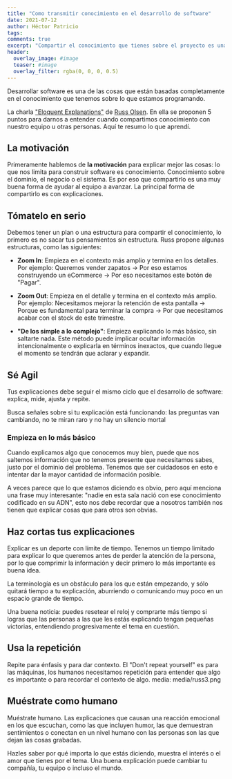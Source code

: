 ```yaml
---
title: "Como transmitir conocimiento en el desarrollo de software"
date: 2021-07-12
author: Héctor Patricio
tags:
comments: true
excerpt: "Compartir el conocimiento que tienes sobre el proyecto es una de las tareas más importantes en el desarrollo de software. Exploresmos cómo podemos mejorar en esto."
header:
  overlay_image: #image
  teaser: #image
  overlay_filter: rgba(0, 0, 0, 0.5)
---
```


Desarrollar software es una de las cosas que están basadas completamente en el conocimiento que tenemos sobre lo que estamos programando.

La charla ["Eloquent Explanations"](https://www.youtube.com/watch?v=80EE4mZmp3A) de [Russ Olsen](). En ella se proponen 5 puntos para darnos a entender cuando compartimos conocimiento con nuestro equipo u otras personas. Aquí te resumo lo que aprendí.

## La motivación

Primeramente hablemos de **la motivación** para explicar mejor las cosas: lo que nos limita para construir software es conocimiento. Conocimiento sobre el dominio, el negocio o el sistema. Es por eso que compartirlo es una muy buena forma de ayudar al equipo a avanzar. La principal forma de compartirlo es con explicaciones.

## Tómatelo en serio

Debemos tener un plan o una estructura para compartir el conocimiento, lo primero es no sacar tus pensamientos sin estructura. Russ propone algunas estructuras, como las siguientes:


- **Zoom In**: Empieza en el contexto más amplio y termina en los detalles. Por ejemplo: Queremos vender zapatos -> Por eso estamos construyendo un eCommerce -> Por eso necesitamos este botón de "Pagar".

- **Zoom Out**: Empieza en el detalle y termina en el contexto más amplio. Por ejemplo: Necesitamos mejorar la retención de esta pantalla -> Porque es fundamental para terminar la compra -> Por que necesitamos acabar con el stock de este trimestre. 

- **"De los simple a lo complejo"**: Empieza explicando lo más básico, sin saltarte nada. Este método puede implicar ocultar información intencionalmente o explicarla en términos inexactos, que cuando llegue el momento se tendrán que aclarar y expandir.

## Sé Agil

Tus explicaciones debe seguir el mismo ciclo que el desarrollo de software: explica, mide, ajusta y repite.

Busca señales sobre si tu explicación está funcionando: las preguntas van cambiando, no te miran raro y no hay un silencio mortal

### Empieza en lo más básico

Cuando explicamos algo que conocemos muy bien, puede que nos saltemos información que no tenemos presente que necesitamos sabes, justo por el dominio del problema. Tenemos que ser cuidadosos en esto e intentar dar la mayor cantidad de información posible.

A veces parece que lo que estamos diciendo es obvio, pero aquí menciona una frase muy interesante: "nadie en esta sala nació con ese conocimiento codificado en su ADN", esto nos debe recordar que a nosotros también nos tienen que explicar cosas que para otros son obvias.

## Haz cortas tus explicaciones

Explicar es un deporte con límite de tiempo. Tenemos un tiempo limitado para explicar lo que queremos antes de perder la atención de la persona, por lo que comprimir la información y decir primero lo más importante es buena idea.

La terminología es un obstáculo para los que están empezando, y sólo quitará tiempo a tu explicación, aburriendo o comunicando muy poco en un espacio grande de tiempo.

Una buena noticia: puedes resetear el reloj y comprarte más tiempo si logras que las personas a las que les estás explicando tengan pequeñas victorias, entendiendo progresivamente el tema en cuestión.


## Usa la repetición

Repite para énfasis y para dar contexto. El "Don't repeat yourself" es para las máquinas, los humanos necesitamos repetición para entender que algo es importante o para recordar el contexto de algo.
        media: media/russ3.png

## Muéstrate como humano

Muéstrate humano. Las explicaciones que causan una reacción emocional en los que escuchan, como las que incluyen humor, las que demuestran sentimientos o conectan en un nivel humano con las personas son las que dejan las cosas grabadas.

Hazles saber por qué importa lo que estás diciendo, muestra el interés o el amor que tienes por el tema. Una buena explicación puede cambiar tu compañía, tu equipo o incluso el mundo.
